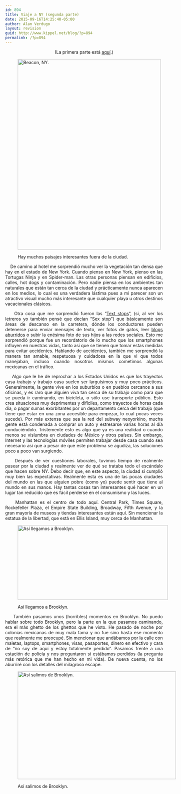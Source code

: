 ```yaml
---
id: 894
title: Viaje a NY (segunda parte)
date: 2015-09-16T14:25:40-05:00
author: Alan Verdugo
layout: revision
guid: http://www.kippel.net/blog/?p=894
permalink: /?p=894
---
```

<p style="text-align: center;">
  (La primera parte está <a href="http://www.kippel.net/blog/?p=866" target="_blank">aquí</a>.)
</p><figure id="attachment_891" aria-describedby="caption-attachment-891" style="width: 457px" class="wp-caption alignright">

<img class=" wp-image-891" src="http://li106-124.members.linode.com/blog/wp-content/uploads/2015/09/CAM00541.jpg" alt="Beacon, NY." width="457" height="609" /> <figcaption id="caption-attachment-891" class="wp-caption-text">Hay muchos paisajes interesantes fuera de la ciudad.</figcaption></figure> 

<p style="text-align: justify;">
      De camino al hotel me sorprendió mucho ver la vegetación tan densa que hay en el estado de New York. Cuando pienso en New York, pienso en las Tortugas Ninja y en Spider-man. Las otras personas piensan en edificios, calles, hot dogs y contaminación. Pero nadie piensa en los ambientes tan naturales que están tan cerca de la ciudad y prácticamente nunca aparecen en los medios, lo cual es una verdadera lástima pues a mi parecer son un atractivo visual mucho más interesante que cualquier playa u otros destinos vacacionales clásicos.
</p>

<p style="text-align: justify;">
      Otra cosa que me sorprendió fueron las &#8220;<a href="http://www.theverge.com/2013/9/24/4767060/new-york-cuomo-unveils-text-stops-to-combat-distracted-driving" target="_blank">Text stops</a>&#8220;, (si, al ver los letreros yo también pensé que decían &#8220;Sex stop&#8221;) que básicamente son áreas de descanso en la carretera, dónde los conductores pueden detenerse para enviar mensajes de texto, ver fotos de gatos, leer <a href="http://kippel.net/blog/" target="_blank">blogs aburridos</a> o subir la enésima foto de sus hijos a las redes sociales. Esto me sorprendió porque fue un recordatorio de lo mucho que los smartphones influyen en nuestras vidas, tanto así que se tienen que tomar estas medidas para evitar accidentes. Hablando de accidentes, también me sorprendió la manera tan amable, respetuosa y cuidadosa en la que vi que todos manejaban, incluso cuando nosotros mismos cometimos algunas mexicanas en el tráfico.
</p>

<p style="text-align: justify;">
      Algo que le he de reprochar a los Estados Unidos es que los trayectos casa-trabajo y trabajo-casa suelen ser larguísimos y muy poco prácticos. Generalmente, la gente vive en los suburbios o en pueblos cercanos a sus oficinas, y es raro que alguien viva tan cerca de su trabajo como para que se pueda ir caminando, en bicicleta, o sólo use transporte público. Esto crea situaciones muy deprimentes y difíciles, como trayectos de horas cada día, o pagar sumas exorbitantes por un departamento cerca del trabajo (que tiene que estar en una zona accesible para empezar, lo cual pocas veces sucede). Por más extensa que sea la red del subway neoyorkino, mucha gente está condenada a comprar un auto y estresarse varias horas al día conduciéndolo. Tristemente esto es algo que ya es una realidad o cuando menos se vislumbra en ciudades de México y otros países. Sin embargo, Internet y las tecnologías móviles permiten trabajar desde casa cuando sea necesario así que a pesar de que este problema se agudiza, las soluciones poco a poco van surgiendo.
</p>

<p style="text-align: justify;">
      Después de ver cuestiones laborales, tuvimos tiempo de realmente pasear por la ciudad y realmente ver de qué se trataba todo el escándalo que hacen sobre NY. Debo decir que, en este aspecto, la ciudad si cumplió muy bien las expectativas. Realmente esta es una de las pocas ciudades del mundo en las que alguien pobre (como yo) puede sentir que tiene al mundo en sus manos. Hay tantas cosas tan interesantes qué hacer en un lugar tan reducido que es fácil perderse en el consumismo y las luces.
</p>

<p style="text-align: justify;">
      Manhattan es el centro de todo aquí. Central Park, Times Square, Rockefeller Plaza, el Empire State Building, Broadway, Fifth Avenue, y la gran mayoría de museos y tiendas interesantes están aquí. Sin mencionar la estatua de la libertad, que está en Ellis Island, muy cerca de Manhattan.
</p><figure id="attachment_887" aria-describedby="caption-attachment-887" style="width: 480px" class="wp-caption aligncenter">

<img class="size-full wp-image-887" src="http://li106-124.members.linode.com/blog/wp-content/uploads/2015/09/comingtoamerica-blog480.jpg" alt="Así llegamos a Brooklyn." width="480" height="238" /> <figcaption id="caption-attachment-887" class="wp-caption-text">Así llegamos a Brooklyn.</figcaption></figure> 

<p style="text-align: justify;">
      También pasamos unos (horribles) momentos en Brooklyn. No puedo hablar sobre todo Brooklyn, pero la parte en la que pasamos caminando, era el más ghetto de los ghettos que he visto. He pasado de noche por colonias mexicanas de muy mala fama y no fue sino hasta ese momento que realmente me preocupé. Sin mencionar que andábamos por la calle con maletas, laptops, smartphones, visas, pasaportes, dinero en efectivo y cara de &#8220;no soy de aquí y estoy totalmente perdido&#8221;. Pasamos frente a una estación de policía y nos preguntaron si estábamos perdidos (la pregunta más retórica que me han hecho en mi vida). De nueva cuenta, no los aburriré con los detalles del milagroso escape.
</p><figure id="attachment_888" aria-describedby="caption-attachment-888" style="width: 506px" class="wp-caption aligncenter">

<img class=" wp-image-888" src="http://li106-124.members.linode.com/blog/wp-content/uploads/2015/09/america.jpg" alt="Así salimos de Brooklyn." width="506" height="344" /> <figcaption id="caption-attachment-888" class="wp-caption-text">Así salimos de Brooklyn.</figcaption></figure> 

<p style="text-align: justify;">